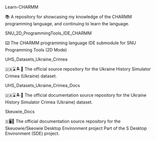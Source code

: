 
Learn-CHARMM

📚️ A repository for showcasing my knowledge of the CHARMM programming language, and continuing to learn the language. 

SNU_2D_ProgrammingTools_IDE_CHARMM

⌨️ The CHARMM programming language IDE submodule for SNU Programming Tools (2D Mode)

UHS_Datasets_Ukraine_Crimea

🇺🇦️⌛️🏝️💾️ The official source repository for the Ukraine History Simulator Crimea (Ukraine) dataset.

UHS_Datasets_Ukraine_Crimea_Docs

🇺🇦️⌛️🏝️📖️ The official documentation source repository for the Ukraine History Simulator Crimea (Ukraine) dataset.

Skeuwie_Docs

🇸🖥️📖️ The official documentation source repository for the Skeuowie/Skeowie Desktop Environment project Part of the S Desktop Environment (SDE) project.

